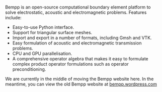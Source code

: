 Bempp is an open-source computational boundary element platform to solve electrostatic, acoustic and electromagnetic problems. Features include:

+ Easy-to-use Python interface.
+ Support for triangular surface meshes.
+ Import and export in a number of formats, including Gmsh and VTK.
+ Easy formulation of acoustic and electromagnetic transmission problems.
+ CPU and GPU parallelisation.
+ A comprehensive operator algebra that makes it easy to formulate complex product operator formulations such as operator preconditioning.

We are currently in the middle of moving the Bempp website here. In the meantime, you can view the old Bempp website at [bempp.wordpress.com](http://bempp.wordpress.com)
